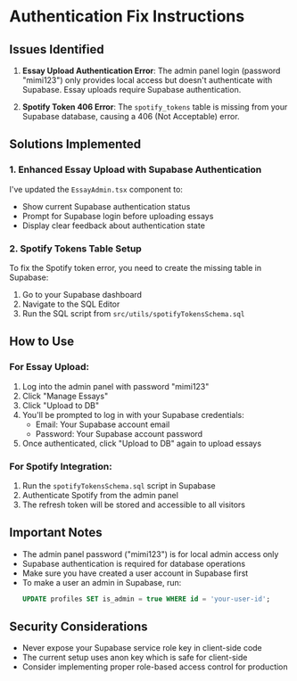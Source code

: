# Authentication Fix Instructions

## Issues Identified

1. **Essay Upload Authentication Error**: The admin panel login (password "mimi123") only provides local access but doesn't authenticate with Supabase. Essay uploads require Supabase authentication.

2. **Spotify Token 406 Error**: The `spotify_tokens` table is missing from your Supabase database, causing a 406 (Not Acceptable) error.

## Solutions Implemented

### 1. Enhanced Essay Upload with Supabase Authentication

I've updated the `EssayAdmin.tsx` component to:
- Show current Supabase authentication status
- Prompt for Supabase login before uploading essays
- Display clear feedback about authentication state

### 2. Spotify Tokens Table Setup

To fix the Spotify token error, you need to create the missing table in Supabase:

1. Go to your Supabase dashboard
2. Navigate to the SQL Editor
3. Run the SQL script from `src/utils/spotifyTokensSchema.sql`

## How to Use

### For Essay Upload:

1. Log into the admin panel with password "mimi123"
2. Click "Manage Essays" 
3. Click "Upload to DB"
4. You'll be prompted to log in with your Supabase credentials:
   - Email: Your Supabase account email
   - Password: Your Supabase account password
5. Once authenticated, click "Upload to DB" again to upload essays

### For Spotify Integration:

1. Run the `spotifyTokensSchema.sql` script in Supabase
2. Authenticate Spotify from the admin panel
3. The refresh token will be stored and accessible to all visitors

## Important Notes

- The admin panel password ("mimi123") is for local admin access only
- Supabase authentication is required for database operations
- Make sure you have created a user account in Supabase first
- To make a user an admin in Supabase, run:
  ```sql
  UPDATE profiles SET is_admin = true WHERE id = 'your-user-id';
  ```

## Security Considerations

- Never expose your Supabase service role key in client-side code
- The current setup uses anon key which is safe for client-side
- Consider implementing proper role-based access control for production